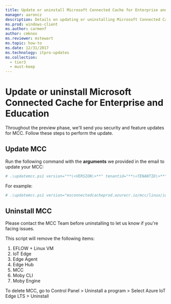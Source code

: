 ```yaml
---
title: Update or uninstall Microsoft Connected Cache for Enterprise and Education
manager: aaroncz
description: Details on updating or uninstalling Microsoft Connected Cache (MCC) for Enterprise and Education.
ms.prod: windows-client
ms.author: carmenf
author: cmknox
ms.reviewer: mstewart
ms.topic: how-to
ms.date: 12/31/2017
ms.technology: itpro-updates
ms.collection:
  - tier3
  - must-keep
---
```


# Update or uninstall Microsoft Connected Cache for Enterprise and Education

Throughout the preview phase, we'll send you security and feature updates for MCC. Follow these steps to perform the update.

## Update MCC

Run the following command with the **arguments** we provided in the email to update your MCC:

```powershell
# .\updatemcc.ps1 version="**\<VERSION\>**" tenantid="**\<TENANTID\>**" customerid="**\<CUSTOMERID\>**" cachenodeid="**\<CACHENODEID\>**" customerkey="**\<CUSTOMERKEY\>**"
```

For example:

```powershell
# .\updatemcc.ps1 version="msconnectedcacheprod.azurecr.io/mcc/linux/iot/mcc-ubuntu-iot-amd64:1.2.1.659" tenantid="799a999aa-99a1-99aa-99aa-9a9aa099db99" customerid="99a999aa-99a1-99aa-99aa-9aaa9aaa0saa" cachenodeid=" aa99aaaa-999a-9aas-99aa99daaa99 " customerkey="a99d999a-aaaa-aa99-0999aaaa99a"
```

## Uninstall MCC

Please contact the MCC Team before uninstalling to let us know if you're facing issues.

This script will remove the following items:

1. EFLOW + Linux VM
1. IoT Edge
1. Edge Agent
1. Edge Hub
1. MCC
1. Moby CLI
1. Moby Engine

To delete MCC, go to Control Panel \> Uninstall a program \> Select Azure IoT
Edge LTS \> Uninstall
